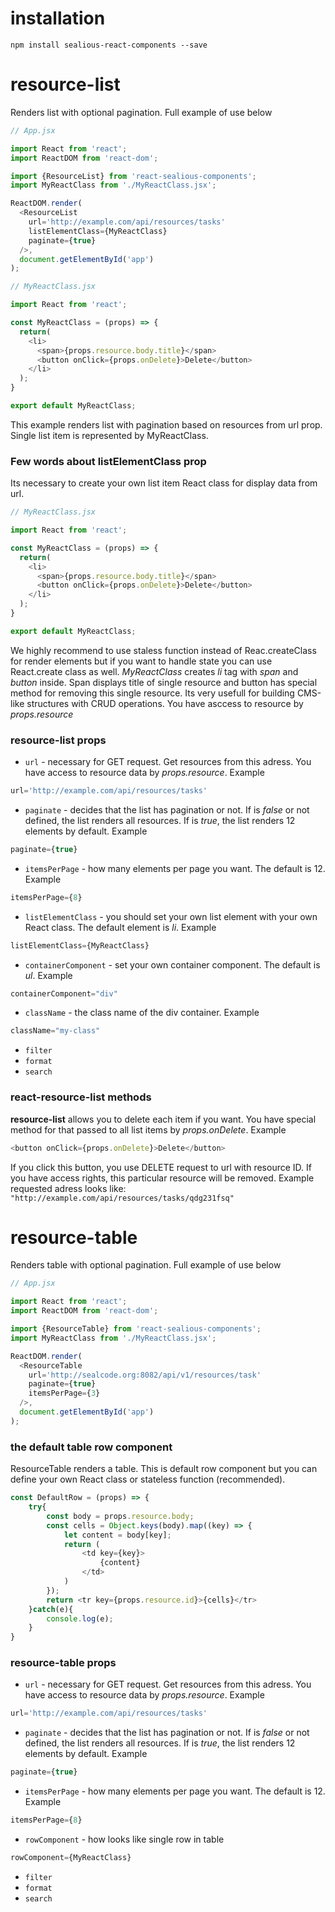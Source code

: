 # installation

```
npm install sealious-react-components --save
```

# resource-list
Renders list with optional pagination. Full example of use below

```javascript
// App.jsx

import React from 'react';
import ReactDOM from 'react-dom';

import {ResourceList} from 'react-sealious-components';
import MyReactClass from './MyReactClass.jsx';

ReactDOM.render(
  <ResourceList
    url='http://example.com/api/resources/tasks'
    listElementClass={MyReactClass}
    paginate={true}
  />,
  document.getElementById('app')
);
```

```javascript
// MyReactClass.jsx

import React from 'react';

const MyReactClass = (props) => {
  return(
    <li>
      <span>{props.resource.body.title}</span>
      <button onClick={props.onDelete}>Delete</button>
    </li>
  );
}

export default MyReactClass;
```
This example renders list with pagination based on resources from url prop. Single list item is represented by MyReactClass.

### Few words about listElementClass prop
Its necessary to create your own list item React class for display data from url.
```javascript
// MyReactClass.jsx

import React from 'react';

const MyReactClass = (props) => {
  return(
    <li>
      <span>{props.resource.body.title}</span>
      <button onClick={props.onDelete}>Delete</button>
    </li>
  );
}

export default MyReactClass;
```
We highly recommend to use staless function instead of Reac.createClass for render elements but if you want to handle state you can use React.create class as well.
*MyReactClass* creates *li* tag with *span* and *button* inside. Span displays title of single resource and button has special method for removing this single resource. Its very usefull for building CMS-like structures with CRUD operations. You have asccess to resource by *props.resource*

### resource-list props
* ``` url ``` - necessary for GET request. Get resources from this adress. You have access to resource data by *props.resource*. Example
```javascript
url='http://example.com/api/resources/tasks'
```
* ``` paginate ``` - decides that the list has pagination or not. If is *false* or not defined, the list renders all resources. If is *true*, the list renders 12 elements by default. Example
```javascript
paginate={true}
```
* ``` itemsPerPage ``` - how many elements per page you want. The default is 12. Example
```javascript
itemsPerPage={8}
```
* ``` listElementClass ``` - you should set your own list element with your own React class. The default element is *li*. Example
```javascript
listElementClass={MyReactClass}
```
* ``` containerComponent ``` - set your own container component. The default is *ul*. Example
```javascript
containerComponent="div"
```
* ``` className ``` - the class name of the div container. Example
```javascript
className="my-class"
```
* ```filter```
* ```format```
* ```search```

### react-resource-list methods
**resource-list** allows you to delete each item if you want. You have special method for that passed to all list items by *props.onDelete*. Example
```javascript
<button onClick={props.onDelete}>Delete</button>
```
If you click this button, you use DELETE request to url with resource ID. If you have access rights, this particular resource will be removed.
Example requested adress looks like: ``` "http://example.com/api/resources/tasks/qdg231fsq" ```

# resource-table
Renders table with optional pagination. Full example of use below

```javascript
// App.jsx

import React from 'react';
import ReactDOM from 'react-dom';

import {ResourceTable} from 'react-sealious-components';
import MyReactClass from './MyReactClass.jsx';

ReactDOM.render(
  <ResourceTable
    url='http://sealcode.org:8082/api/v1/resources/task'
    paginate={true}
    itemsPerPage={3}
  />,
  document.getElementById('app')
);
```

### the default table row component
ResourceTable renders a table. This is default row component but you can define your own React class or stateless function (recommended).

```javascript
const DefaultRow = (props) => {
	try{
		const body = props.resource.body;
		const cells = Object.keys(body).map((key) => {
			let content = body[key];
			return (
				<td key={key}>
					{content}
				</td>
			)
		});
		return <tr key={props.resource.id}>{cells}</tr>
	}catch(e){
		console.log(e);
	}
}
```

### resource-table props
* ``` url ``` - necessary for GET request. Get resources from this adress. You have access to resource data by *props.resource*. Example
```javascript
url='http://example.com/api/resources/tasks'
```
* ``` paginate ``` - decides that the list has pagination or not. If is *false* or not defined, the list renders all resources. If is *true*, the list renders 12 elements by default. Example
```javascript
paginate={true}
```
* ``` itemsPerPage ``` - how many elements per page you want. The default is 12. Example
```javascript
itemsPerPage={8}
```
* ```rowComponent``` - how looks like single row in table
```javascript
rowComponent={MyReactClass}
```
* ```filter```
* ```format```
* ```search```
